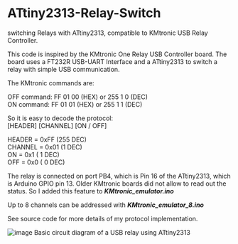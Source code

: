 # ATtiny2313-Relay-Switch
switching Relays with ATtiny2313, compatible to KMtronic USB Relay Controller.

This code is inspired by the KMtronic One Relay USB Controller board.
The board uses a FT232R USB-UART Interface and a ATtiny2313 to switch a relay with simple USB communication.

The KMtronic commands are:

OFF command: FF 01 00 (HEX) or 255 1 0 (DEC)<br>
ON command: FF 01 01 (HEX) or 255 1 1 (DEC)

So it is easy to decode the protocol:<br>
[HEADER] [CHANNEL] [ON / OFF]

HEADER = 0xFF (255 DEC)<br>
CHANNEL = 0x01 (1 DEC)<br>
ON = 0x1 ( 1 DEC)<br>
OFF = 0x0 ( 0 DEC)<br>

The relay is connected on port PB4, which is Pin 16 of the ATtiny2313, which is Arduino GPIO pin 13.
Older KMtronic boards did not allow to read out the status. So I added this feature to ***KMtronic_emulator.ino***

Up to 8 channels can be addressed with ***KMtronic_emulator_8.ino***

See source code for more details of my protocol implementation.

![image](https://github.com/user-attachments/assets/2e424b96-ad64-40b4-9d2f-38bddf3a9368)
Basic circuit diagram of a USB relay using ATtiny2313 

